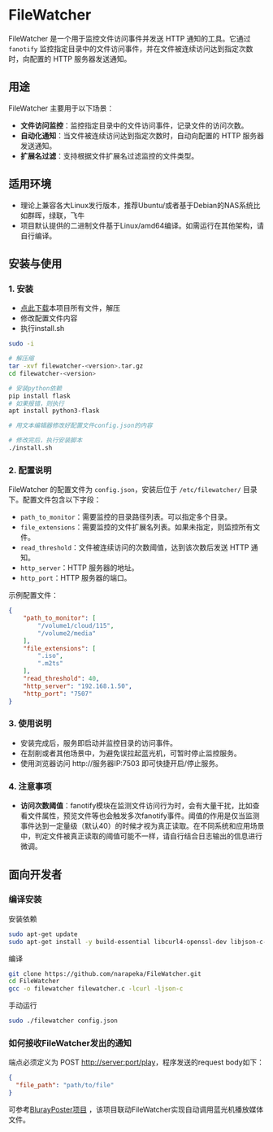# FileWatcher

FileWatcher 是一个用于监控文件访问事件并发送 HTTP 通知的工具。它通过 `fanotify` 监控指定目录中的文件访问事件，并在文件被连续访问达到指定次数时，向配置的 HTTP 服务器发送通知。

## 用途

FileWatcher 主要用于以下场景：
- **文件访问监控**：监控指定目录中的文件访问事件，记录文件的访问次数。
- **自动化通知**：当文件被连续访问达到指定次数时，自动向配置的 HTTP 服务器发送通知。
- **扩展名过滤**：支持根据文件扩展名过滤监控的文件类型。

## 适用环境
- 理论上兼容各大Linux发行版本，推荐Ubuntu/或者基于Debian的NAS系统比如群晖，绿联，飞牛
- 项目默认提供的二进制文件基于Linux/amd64编译。如需运行在其他架构，请自行编译。

## 安装与使用

### 1. 安装
- [点此下载](https://github.com/narapeka/FileWatcher/releases)本项目所有文件，解压
- 修改配置文件内容
- 执行install.sh

```bash
sudo -i

# 解压缩
tar -xvf filewatcher-<version>.tar.gz
cd filewatcher-<version>

# 安装python依赖
pip install flask
# 如果报错，则执行
apt install python3-flask

# 用文本编辑器修改好配置文件config.json的内容

# 修改完后，执行安装脚本
./install.sh

```

### 2. 配置说明

FileWatcher 的配置文件为 `config.json`，安装后位于 `/etc/filewatcher/` 目录下。配置文件包含以下字段：

- `path_to_monitor`：需要监控的目录路径列表。可以指定多个目录。
- `file_extensions`：需要监控的文件扩展名列表。如果未指定，则监控所有文件。
- `read_threshold`：文件被连续访问的次数阈值，达到该次数后发送 HTTP 通知。
- `http_server`：HTTP 服务器的地址。
- `http_port`：HTTP 服务器的端口。

示例配置文件：

```json
{
    "path_to_monitor": [
        "/volume1/cloud/115",
        "/volume2/media"
    ],
    "file_extensions": [
        ".iso",
        ".m2ts"
    ],
    "read_threshold": 40,
    "http_server": "192.168.1.50",
    "http_port": "7507"
}
```
### 3. 使用说明
- 安装完成后，服务即启动并监控目录的访问事件。
- 在刮削或者其他场景中，为避免误拉起蓝光机，可暂时停止监控服务。
- 使用浏览器访问 http://服务器IP:7503 即可快捷开启/停止服务。

### 4. 注意事项
- **访问次数阈值**：fanotify模块在监测文件访问行为时，会有大量干扰，比如查看文件属性，预览文件等也会触发多次fanotify事件。阈值的作用是仅当监测事件达到一定量级（默认40）的时候才视为真正读取。在不同系统和应用场景中，判定文件被真正读取的阈值可能不一样，请自行结合日志输出的信息进行微调。

## 面向开发者

### 编译安装

安装依赖
```bash
sudo apt-get update
sudo apt-get install -y build-essential libcurl4-openssl-dev libjson-c-dev
```
编译
```bash
git clone https://github.com/narapeka/FileWatcher.git
cd FileWatcher
gcc -o filewatcher filewatcher.c -lcurl -ljson-c
```
手动运行
```bash
sudo ./filewatcher config.json
```

### 如何接收FileWatcher发出的通知

端点必须定义为 POST [http://server:port/play](http://server:port/play)，程序发送的request body如下：
```json
{
  "file_path": "path/to/file"
}
```

可参考[BlurayPoster项目](https://github.com/narapeka/BlurayPoster)
，该项目联动FileWatcher实现自动调用蓝光机播放媒体文件。
